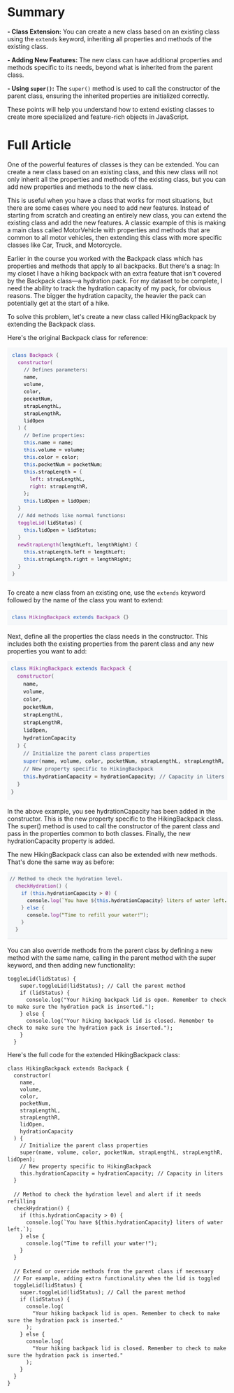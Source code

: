 # Summary

**- Class Extension:** You can create a new class based on an existing class using the `extends` keyword, inheriting all properties and methods of the existing class.

**- Adding New Features:** The new class can have additional properties and methods specific to its needs, beyond what is inherited from the parent class.

**- Using `super()`:** The `super()` method is used to call the constructor of the parent class, ensuring the inherited properties are initialized correctly.

These points will help you understand how to extend existing classes to create more specialized and feature-rich objects in JavaScript.

# Full Article

One of the powerful features of classes is they can be extended. You can create a new class based on an existing class, and this new class will not only inherit all the properties and methods of the existing class, but you can add new properties and methods to the new class.

This is useful when you have a class that works for most situations, but there are some cases where you need to add new features. Instead of starting from scratch and creating an entirely new class, you can extend the existing class and add the new features. A classic example of this is making a main class called MotorVehicle with properties and methods that are common to all motor vehicles, then extending this class with more specific classes like Car, Truck, and Motorcycle.

Earlier in the course you worked with the Backpack class which has properties and methods that apply to all backpacks. But there's a snag: In my closet I have a hiking backpack with an extra feature that isn't covered by the Backpack class—a hydration pack. For my dataset to be complete, I need the ability to track the hydration capacity of my pack, for obvious reasons. The bigger the hydration capacity, the heavier the pack can potentially get at the start of a hike.

To solve this problem, let's create a new class called HikingBackpack by extending the Backpack class.

Here's the original Backpack class for reference:

![Original](../assets/images/original_class.png)

To create a new class from an existing one, use the `extends` keyword followed by the name of the class you want to extend:

![Extends](../assets/images/new_class_extends.png)

Next, define all the properties the class needs in the constructor. This includes both the existing properties from the parent class and any new properties you want to add:

![Extended](../assets/images/new_class_extended.png)

In the above example, you see hydrationCapacity has been added in the constructor. This is the new property specific to the HikingBackpack class. The super() method is used to call the constructor of the parent class and pass in the properties common to both classes. Finally, the new hydrationCapacity property is added.

The new HikingBackpack class can also be extended with new methods. That's done the same way as before:

![Extended Methods](../assets/images/extended_methods.png)

You can also override methods from the parent class by defining a new method with the same name, calling in the parent method with the super keyword, and then adding new functionality:

```
toggleLid(lidStatus) {
    super.toggleLid(lidStatus); // Call the parent method
    if (lidStatus) {
      console.log("Your hiking backpack lid is open. Remember to check to make sure the hydration pack is inserted.");
    } else {
      console.log("Your hiking backpack lid is closed. Remember to check to make sure the hydration pack is inserted.");
    }
  }
```

Here's the full code for the extended HikingBackpack class:

```
class HikingBackpack extends Backpack {
  constructor(
    name,
    volume,
    color,
    pocketNum,
    strapLengthL,
    strapLengthR,
    lidOpen,
    hydrationCapacity
  ) {
    // Initialize the parent class properties
    super(name, volume, color, pocketNum, strapLengthL, strapLengthR, lidOpen);
    // New property specific to HikingBackpack
    this.hydrationCapacity = hydrationCapacity; // Capacity in liters
  }

  // Method to check the hydration level and alert if it needs refilling
  checkHydration() {
    if (this.hydrationCapacity > 0) {
      console.log(`You have ${this.hydrationCapacity} liters of water left.`);
    } else {
      console.log("Time to refill your water!");
    }
  }

  // Extend or override methods from the parent class if necessary
  // For example, adding extra functionality when the lid is toggled
  toggleLid(lidStatus) {
    super.toggleLid(lidStatus); // Call the parent method
    if (lidStatus) {
      console.log(
        "Your hiking backpack lid is open. Remember to check to make sure the hydration pack is inserted."
      );
    } else {
      console.log(
        "Your hiking backpack lid is closed. Remember to check to make sure the hydration pack is inserted."
      );
    }
  }
}
```
